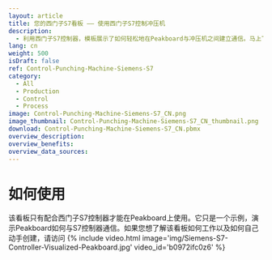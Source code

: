 ```yaml
---
layout: article
title: 您的西门子S7看板 —— 使用西门子S7控制冲压机
description: 
  - 利用西门子S7控制器，模板展示了如何轻松地在Peakboard与冲压机之间建立通信。马上下载模板，配置自己的个性化看板！Peakboard功能丰富，整合了各种不同的交互界面，能为您提供极大的灵活性。
lang: cn
weight: 500
isDraft: false
ref: Control-Punching-Machine-Siemens-S7
category:
  - All
  - Production
  - Control
  - Process
image: Control-Punching-Machine-Siemens-S7_CN.png
image_thumbnail: Control-Punching-Machine-Siemens-S7_CN_thumbnail.png
download: Control-Punching-Machine-Siemens-S7_CN.pbmx
overview_description:
overview_benefits:
overview_data_sources:
---
```

# 如何使用 
该看板只有配合西门子S7控制器才能在Peakboard上使用。它只是一个示例，演示Peakboard如何与S7控制器通信。如果您想了解该看板如何工作以及如何自己动手创建，请访问
{% include video.html image='img/Siemens-S7-Controller-Visualized-Peakboard.jpg' video_id='b0972ifc0z6' %}
